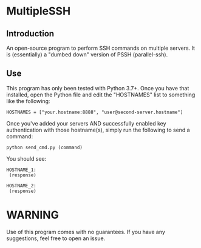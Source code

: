 # MultipleSSH
## Introduction
An open-source program to perform SSH commands on multiple servers. It is (essentially) a "dumbed down" version of PSSH (parallel-ssh). 

## Use
This program has only been tested with Python 3.7+. Once you have that installed, open the Python file and edit the "HOSTNAMES" list to something like the following:

    HOSTNAMES = ["your.hostname:8888", "user@second-server.hostname"]

Once you've added your servers AND successfully enabled key authentication with those hostname(s), simply run the following to send a command:

    python send_cmd.py (command)

You should see:

    HOSTNAME_1:
     (response)

    HOSTNAME_2:
     (response)

# WARNING

Use of this program comes with no guarantees. If you have any suggestions, feel free to open an issue.


